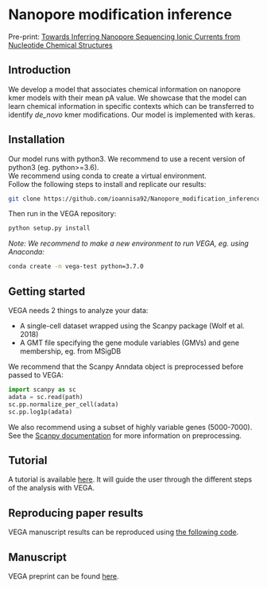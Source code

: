 # Nanopore modification inference
Pre-print: [Towards Inferring Nanopore Sequencing Ionic Currents from Nucleotide Chemical Structures](https://www.biorxiv.org/content/10.1101/2020.11.30.404947v1.abstract)


## Introduction
We develop a model that associates chemical information on nanopore kmer models with their mean pA value. We showcase that the model can 
learn chemical information in specific contexts which can be transferred to identify _de_novo_ kmer modifications. Our model is implemented with keras.

## Installation
Our model runs with python3. We recommend to use a recent version of python3 (eg. python>=3.6). \
We recommend using conda to create a virtual environment. \
Follow the following steps to install and replicate our results:

```bash
git clone https://github.com/ioannisa92/Nanopore_modification_inference.git
```
Then run in the VEGA repository:
```bash
python setup.py install
```

_Note: We recommend to make a new environment to run VEGA, eg. using Anaconda:_
```bash
conda create -n vega-test python=3.7.0
```

## Getting started
VEGA needs 2 things to analyze your data:


* A single-cell dataset wrapped using the Scanpy package (Wolf et al. 2018)
* A GMT file specifying the gene module variables (GMVs) and gene membership, eg. from MSigDB

We recommend that the Scanpy Anndata object is preprocessed before passed to VEGA:
```python
import scanpy as sc
adata = sc.read(path)
sc.pp.normalize_per_cell(adata)
sc.pp.log1p(adata)
```
We also recommend using a subset of highly variable genes (5000-7000). See the [Scanpy documentation](https://scanpy.readthedocs.io/en/stable/index.html) for more information on preprocessing.


## Tutorial
A tutorial is available [here](https://github.com/LucasESBS/vega/blob/main/tutorials/Vega-tutorial.ipynb). It will guide the user through the different steps of the analysis with VEGA.

## Reproducing paper results
VEGA manuscript results can be reproduced using [the following code](https://github.com/LucasESBS/vega-reproducibility).

## Manuscript
VEGA preprint can be found [here](https://www.biorxiv.org/content/10.1101/2020.12.17.423310v1.abstract).
